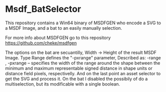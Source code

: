 # Msdf_BatSelector
This repository contains a Win64 binary of MSDFGEN who encode a SVG to a MSDF Image, and a bat to an easily manually selection.

For more info about MSDFGEN go to this repository https://github.com/cheke/msdfgen

The options on the bat are secuantilly, Width -> Height of the result MSDF Image.
Type Range defines the "-pxrange" parameter, Described as: 
-range <range>, -pxrange <range> – specifies the width of the range around the shape between the minimum 
and maximum representable signed distance in shape units or distance field pixels, respectivelly.
And on the last point an asset selector to get the SVG and process it.
On the bat I disabled the possibily of do a multiselection, but its modificable with a single boolean.
